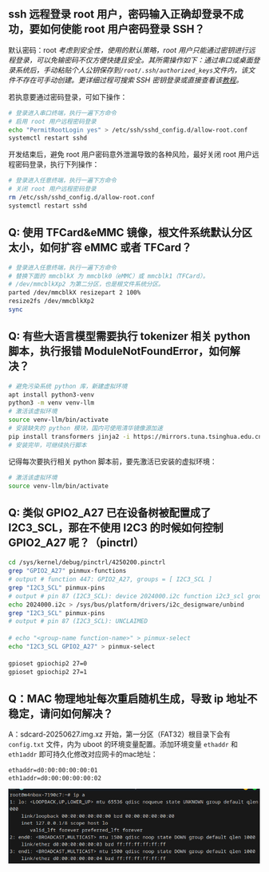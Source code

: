 ## ssh 远程登录 root 用户，密码输入正确却登录不成功，要如何使能 root 用户密码登录 SSH？
默认密码：root
*考虑到安全性，使用的默认策略，root 用户只能通过密钥进行远程登录，可以免输密码不仅方便快捷且安全。其所需操作如下：通过串口或桌面登录系统后，手动粘贴个人公钥保存到`/root/.ssh/authorized_keys`文件内，该文件不存在可手动创建。更详细过程可搜索 SSH 密钥登录或直接查看该[教程](https://www.runoob.com/w3cnote/set-ssh-login-key.html)。*

若执意要通过密码登录，可如下操作：
```bash
# 登录进入串口终端，执行一遍下方命令
# 启用 root 用户远程密码登录
echo "PermitRootLogin yes" > /etc/ssh/sshd_config.d/allow-root.conf
systemctl restart sshd
```
开发结束后，避免 root 用户密码意外泄漏导致的各种风险，最好关闭 root 用户远程密码登录，执行下列操作：
```bash
# 登录进入任意终端，执行一遍下方命令
# 关闭 root 用户远程密码登录
rm /etc/ssh/sshd_config.d/allow-root.conf
systemctl restart sshd
```


## Q: 使用 TFCard&eMMC 镜像，根文件系统默认分区太小，如何扩容 eMMC 或者 TFCard？
```bash
# 登录进入任意终端，执行一遍下方命令
# 替换下面的 mmcblkX 为 mmcblk0（eMMC）或 mmcblk1（TFCard）。
# /dev/mmcblkXp2 为第二分区，也是根文件系统分区。 
parted /dev/mmcblkX resizepart 2 100%
resize2fs /dev/mmcblkXp2
sync
```


## Q: 有些大语言模型需要执行 tokenizer 相关 python 脚本，执行报错 ModuleNotFoundError，如何解决？
```bash
# 避免污染系统 python 库，新建虚拟环境
apt install python3-venv
python3 -m venv venv-llm
# 激活该虚拟环境
source venv-llm/bin/activate
# 安装缺失的 python 模块，国内可使用清华镜像源加速
pip install transformers jinja2 -i https://mirrors.tuna.tsinghua.edu.cn/pypi/web/simple
# 安装完毕，可继续执行脚本
```
记得每次要执行相关 python 脚本前，要先激活已安装的虚拟环境：
```bash
# 激活该虚拟环境
source venv-llm/bin/activate
```

## Q: 类似 GPIO2_A27 已在设备树被配置成了 I2C3_SCL，那在不使用 I2C3 的时候如何控制 GPIO2_A27 呢？（pinctrl）
```bash
cd /sys/kernel/debug/pinctrl/4250200.pinctrl
grep "GPIO2_A27" pinmux-functions
# output # function 447: GPIO2_A27, groups = [ I2C3_SCL ]
grep "I2C3_SCL" pinmux-pins
# output # pin 87 (I2C3_SCL): device 2024000.i2c function i2c3_scl group I2C3_SCL
echo 2024000.i2c > /sys/bus/platform/drivers/i2c_designware/unbind
grep "I2C3_SCL" pinmux-pins
# output # pin 87 (I2C3_SCL): UNCLAIMED

# echo "<group-name function-name>" > pinmux-select
echo "I2C3_SCL GPIO2_A27" > pinmux-select

gpioset gpiochip2 27=0
gpioset gpiochip2 27=1
```

## Q：MAC 物理地址每次重启随机生成，导致 ip 地址不稳定，请问如何解决？

A：sdcard-20250627.img.xz 开始，第一分区（FAT32）根目录下会有 `config.txt` 文件，内为 uboot 的环境变量配置。添加环境变量 `ethaddr` 和 `eth1addr` 即可持久化修改对应网卡的mac地址：

```
ethaddr=d0:00:00:00:00:01
eth1addr=d0:00:00:00:00:02
```

![](../assets/m4c/set-macaddress.png)